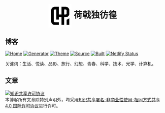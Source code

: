 # <div align="center"><a title="Guanqr's blog repository" href="https://github.com/guanqr/blog"><img align="center" width="75" height="75" src="https://raw.githubusercontent.com/guanqr/blog/master/static/icons/safari-pinned-tab.svg?sanitize=true"></a> 荷戟独彷徨</div>

## 博客

[![Home](https://img.shields.io/badge/Home-Guanqr-aa96da.svg)](https://blog.guanqr.com)
[![Generator](https://img.shields.io/badge/Generator-Hugo-ff4088?&logo=hugo.svg)](https://gohugo.io/)
[![Theme](https://img.shields.io/badge/Theme-MemE-2a6df4?&logo=meme)](https://github.com/reuixiy/hugo-theme-meme)
[![Source](https://img.shields.io/badge/Source-GitHub-181717?&logo=github)](https://github.com/guanqr/blog)
[![Built](https://img.shields.io/badge/Built-Netlify-00c7b7?&logo=netlify)](https://www.netlify.com/)
[![Netlify Status](https://api.netlify.com/api/v1/badges/dbcb5f2e-9386-4eec-be66-8647be51bc11/deploy-status)](https://app.netlify.com/sites/guanqr/deploys)

关键词：生活、悦读、品影、旅行、幻想、青春、科学、技术、光学、计算机。

## 文章

<a rel="license" href="http://creativecommons.org/licenses/by-nc-sa/4.0/"><img alt="知识共享许可协议" style="border-width:0" src="https://i.creativecommons.org/l/by-nc-sa/4.0/88x31.png" /></a><br />本博客所有文章除特别声明外，均采用<a rel="license" href="http://creativecommons.org/licenses/by-nc-sa/4.0/">知识共享署名-非商业性使用-相同方式共享 4.0 国际许可协议</a>进行许可。